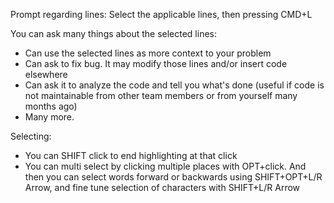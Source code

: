 Prompt regarding lines: Select the applicable lines, then pressing CMD+L

You can ask many things about the selected lines:
- Can use the selected lines as more context to your problem
- Can ask to fix bug. It may modify those lines and/or insert code elsewhere
- Can ask it to analyze the code and tell you what's done (useful if code is not maintainable from other team members or from yourself many months ago)
- Many more.

Selecting:
- You can SHIFT click to end highlighting at that click
- You can multi select by clicking multiple places with OPT+click. And then you can select words forward or backwards using SHIFT+OPT+L/R Arrow, and fine tune selection of characters with SHIFT+L/R Arrow